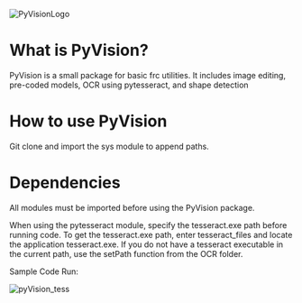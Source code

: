 ![PyVisionLogo](https://user-images.githubusercontent.com/74515743/156907013-285801ad-7d1b-4ab1-a30f-41be1175aca7.png)


# What is PyVision?

PyVision is a small package for basic frc utilities. It includes image editing, pre-coded models, OCR using pytesseract, and shape detection

# How to use PyVision
Git clone and import the sys module to append paths. 

# Dependencies

All modules must be imported before using the PyVision package. 

When using the pytesseract module, specify the tesseract.exe path before running code. To get the tesseract.exe path, enter tesseract_files and locate the application tesseract.exe. If you do not have a tesseract executable in the current path, use the setPath function from the OCR folder. 

Sample Code Run:

![pyVision_tess](https://user-images.githubusercontent.com/74515743/156927044-8366d06f-5db8-42b9-a75b-8d4c14dd63d9.png)




